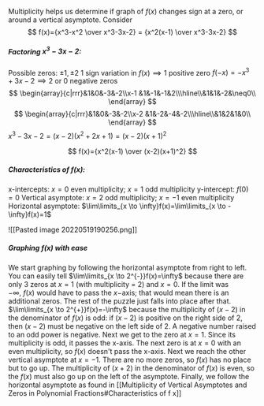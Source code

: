 Multiplicity helps us determine if graph of $f(x)$ changes sign at a zero, or around a vertical asymptote.
Consider
$$
f(x)={x^3-x^2 \over x^3-3x-2} = {x^2(x-1) \over x^3-3x-2}
$$
##### Factoring $x^3-3x-2$:
Possible zeros: $\pm1, \pm2$
$1$ sign variation in $f(x) \implies 1$ positive zero
$f(-x)=-x^3+3x-2 \implies 2$ or $0$ negative zeros
$$
\begin{array}{c|rrr}&1&0&-3&-2\\x-1 &1&-1&-1&2\\\hline\\&1&1&-2&\neq0\\
\end{array}
$$
$$
\begin{array}{c|rrr}&1&0&-3&-2\\x-2 &1&-2&-4&-2\\\hline\\&1&2&1&0\\
\end{array}
$$
$x^3-3x-2=(x-2)(x^2+2x+1)=(x-2)(x+1)^2$

$$
f(x)={x^2(x-1) \over (x-2)(x+1)^2}
$$
##### Characteristics of $f(x)$:
x-intercepts: $x=0$ even multiplicity; $x=1$ odd multiplicity
y-intercept: $f(0)=0$
Vertical asymptote: $x=2$ odd multiplicity; $x=-1$ even multiplicity
Horizontal asymptote: $\lim\limits_{x \to \infty}f(x)=\lim\limits_{x \to -\infty}f(x)=1$

![[Pasted image 20220519190256.png]]

##### Graphing $f(x)$ with ease
We start graphing by following the horizontal asymptote from right to left. 
You can easily tell $\lim\limits_{x \to 2^{-}}f(x)=\infty$ because there are only 3 zeros at $x=1$ (with multiplicity = 2) and $x=0$. If the limit was $-\infty,\ f(x)$ would have to pass the $x-$axis; that would mean there is an additional zeros.
The rest of the puzzle just falls into place after that.
$\lim\limits_{x \to 2^{+}}f(x)=-\infty$ because the multiplicity of $(x-2)$
in the denominator of $f(x)$ is odd: if $(x-2)$ is positive on the right side of $2$, then $(x-2)$ must be negative on the left side of $2$. A negative number raised to an odd power is negative.
Next we get to the zero at $x=1$. Since its multiplicity is odd, it passes the x-axis. 
The next zero is at $x=0$ with an even multiplicity, so $f(x)$ doesn't pass the x-axis. Next we reach the other vertical asymptote at $x=-1$. There are no more zeros, so $f(x)$ has no place but to go up. The multiplicity of $(x+2)$ in the denominator of $f(x)$ is even, so the $f(x)$ must also go up on the left of the asymptote. 
Finally, we follow the horizontal asymptote as found in [[Multiplicity of Vertical Asymptotes and Zeros in Polynomial Fractions#Characteristics of f x]]